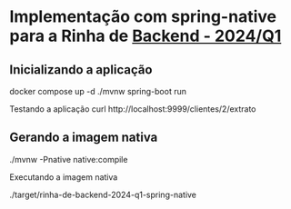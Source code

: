 # Implementação com spring-native para a Rinha de [Backend - 2024/Q1](https://github.com/zanfranceschi/rinha-de-backend-2024-q1)

## Inicializando a aplicação

docker compose up -d
./mvnw spring-boot run

Testando a aplicação 
curl http://localhost:9999/clientes/2/extrato


## Gerando a imagem nativa
./mvnw -Pnative native:compile

Executando a imagem nativa

./target/rinha-de-backend-2024-q1-spring-native 
